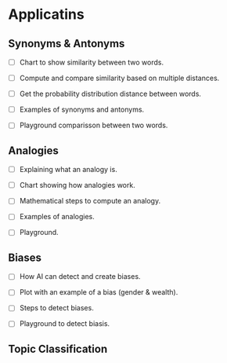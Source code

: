 # Applicatins

## Synonyms & Antonyms
- [ ] Chart to show similarity between two words.
- [ ] Compute and compare similarity based on multiple distances.
- [ ] Get the probability distribution distance between words. 
- [ ] Examples of synonyms and antonyms.
- [ ] Playground comparisson between two words.


## Analogies
- [ ] Explaining what an analogy is.
- [ ] Chart showing how analogies work.
- [ ] Mathematical steps to compute an analogy.
- [ ] Examples of analogies.
- [ ] Playground.


## Biases
- [ ] How AI can detect and create biases.
- [ ] Plot with an example of a bias (gender & wealth).
- [ ] Steps to detect biases.
- [ ] Playground to detect biasis.


## Topic Classification
